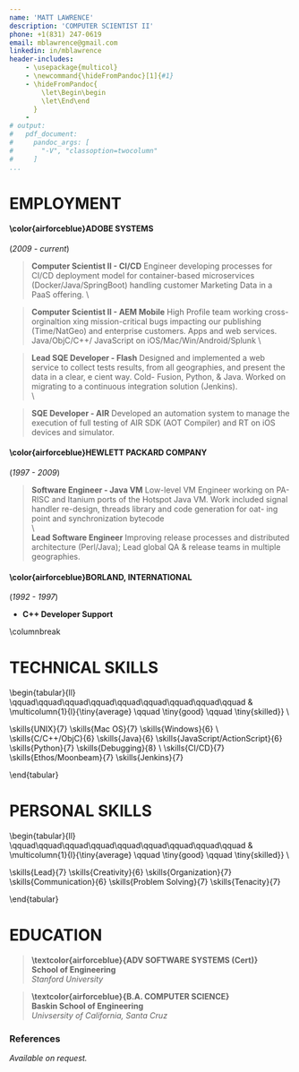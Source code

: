 ```yaml
---
name: 'MATT LAWRENCE'
description: 'COMPUTER SCIENTIST II'
phone: +1(831) 247-0619
email: mblawrence@gmail.com
linkedin: in/mblawrence
header-includes:
    - \usepackage{multicol}
    - \newcommand{\hideFromPandoc}[1]{#1}
    - \hideFromPandoc{
        \let\Begin\begin
        \let\End\end
      }
    -  
# output: 
#   pdf_document:
#     pandoc_args: [
#       "-V", "classoption=twocolumn"
#     ]
...
```

# EMPLOYMENT

#### \color{airforceblue}**ADOBE SYSTEMS**
 (_2009 - current_)


> **Computer Scientist II - CI/CD**
> Engineer developing processes for CI/CD
deployment model for container-based microservices
(Docker/Java/SpringBoot) handling
customer Marketing Data in a PaaS offering.
\   

> **Computer Scientist II - AEM Mobile**
> High Profile team working cross-orginaltion  xing mission-critical bugs impacting our publishing (Time/NatGeo) and enterprise customers. Apps and web services. Java/ObjC/C++/ JavaScript on iOS/Mac/Win/Android/Splunk
\   

> **Lead SQE Developer - Flash**
> Designed and implemented a web service to collect tests results, from all geographies, and present the data in a clear, e cient way. Cold- Fusion, Python, & Java. Worked on migrating to a continuous integration solution (Jenkins).  
\   

> **SQE Developer - AIR**
> Developed an automation system to manage the execution of full testing of AIR SDK (AOT Compiler) and RT on iOS devices and simulator.

#### \color{airforceblue}**HEWLETT PACKARD COMPANY**
(_1997 - 2009_)

> **Software Engineer - Java VM**
> Low-level VM Engineer working on PA-RISC and Itanium ports of the Hotspot Java VM. Work included signal handler re-design, threads library and code generation for  oat- ing point and synchronization bytecode  
\   
> **Lead Software Engineer**
> Improving release processes and distributed architecture (Perl/Java); Lead global QA & release teams in multiple geographies.

#### \color{airforceblue}**BORLAND, INTERNATIONAL**
(_1992 - 1997_)

* **C++ Developer Support**

\columnbreak


# TECHNICAL SKILLS
\begin{tabular}{ll}
\qquad\qquad\qquad\qquad\qquad\qquad\qquad\qquad\qquad & \multicolumn{1}{l}{\tiny{average} \qquad \tiny{good} \qquad  \tiny{skilled}} \\

\skills{UNIX}{7}
\skills{Mac OS}{7}
\skills{Windows}{6}
\\
\skills{C/C++/ObjC}{6}
\skills{Java}{6}
\skills{JavaScript/ActionScript}{6}
\skills{Python}{7}
\skills{Debugging}{8}
\\
\skills{CI/CD}{7}
\skills{Ethos/Moonbeam}{7}
\skills{Jenkins}{7}

\end{tabular} 

# PERSONAL SKILLS
\begin{tabular}{ll}
\qquad\qquad\qquad\qquad\qquad\qquad\qquad\qquad\qquad & \multicolumn{1}{l}{\tiny{average} \qquad \tiny{good} \qquad  \tiny{skilled}} \\

\skills{Lead}{7}
\skills{Creativity}{6}
\skills{Organization}{7}
\skills{Communication}{6}
\skills{Problem Solving}{7}
\skills{Tenacity}{7}

\end{tabular} 

# EDUCATION
> **\textcolor{airforceblue}{ADV SOFTWARE SYSTEMS (Cert)}**  
**School of Engineering**  
_Stanford University_  

  
> **\textcolor{airforceblue}{B.A. COMPUTER SCIENCE}**  
**Baskin School of Engineering**  
_Univsersity of California, Santa Cruz_


### References

_Available on request._





